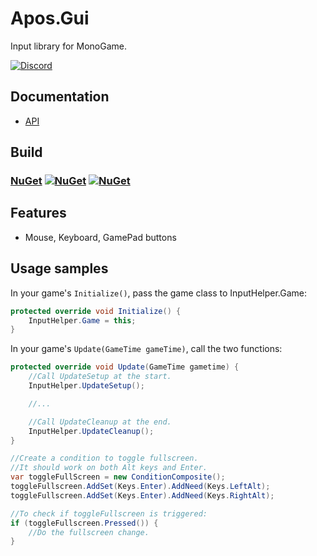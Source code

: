 # Apos.Gui
Input library for MonoGame.

[![Discord](https://img.shields.io/discord/355231098122272778.svg)](https://discord.gg/N9t26Uv)

## Documentation

* [API](https://apostolique.github.io/Apos.Input/)

## Build

### [NuGet](https://www.nuget.org/packages/Apos.Input/) [![NuGet](https://img.shields.io/nuget/v/Apos.Input.svg)](https://www.nuget.org/packages/Apos.Input/) [![NuGet](https://img.shields.io/nuget/dt/Apos.Input.svg)](https://www.nuget.org/packages/Apos.Input/)

## Features

* Mouse, Keyboard, GamePad buttons

## Usage samples

In your game's `Initialize()`, pass the game class to InputHelper.Game:

```csharp
protected override void Initialize() {
    InputHelper.Game = this;
}
```

In your game's `Update(GameTime gameTime)`, call the two functions:

```csharp
protected override void Update(GameTime gametime) {
    //Call UpdateSetup at the start.
    InputHelper.UpdateSetup();

    //...

    //Call UpdateCleanup at the end.
    InputHelper.UpdateCleanup();
}
```

```csharp
//Create a condition to toggle fullscreen.
//It should work on both Alt keys and Enter.
var toggleFullScreen = new ConditionComposite();
toggleFullscreen.AddSet(Keys.Enter).AddNeed(Keys.LeftAlt);
toggleFullscreen.AddSet(Keys.Enter).AddNeed(Keys.RightAlt);

//To check if toggleFullscreen is triggered:
if (toggleFullscreen.Pressed()) {
    //Do the fullscreen change.
}
```
